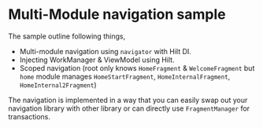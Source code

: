 # Multi-Module navigation sample

The sample outline following things,

- Multi-module navigation using `navigator` with Hilt DI.
- Injecting WorkManager & ViewModel using Hilt.
- Scoped navigation (root only knows `HomeFragment` & `WelcomeFragment` but `home` module manages `HomeStartFragment`, `HomeInternalFragment`, `HomeInternal2Fragment`)

The navigation is implemented in a way that you can easily swap out your navigation library with other library or can directly use `FragmentManager` for transactions.